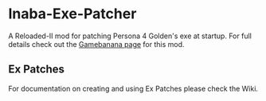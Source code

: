 # Inaba-Exe-Patcher
A Reloaded-II mod for patching Persona 4 Golden's exe at startup. 
For full details check out the [Gamebanana page](https://gamebanana.com/tools/6872) for this mod.

## Ex Patches
For documentation on creating and using Ex Patches please check the Wiki.
